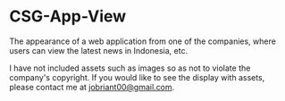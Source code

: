 # CSG-App-View
The appearance of a web application from one of the companies, where users can view the latest news in Indonesia, etc.

I have not included assets such as images so as not to violate the company's copyright. If you would like to see the display with assets, please contact me at jobriant00@gmail.com.
